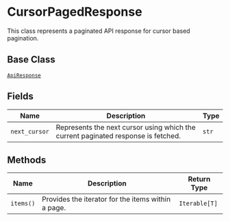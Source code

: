 
# CursorPagedResponse

This class represents a paginated API response for cursor based pagination.

## Base Class

[`ApiResponse`](../doc/api-response.md)

## Fields

| Name | Description | Type |
|  --- | --- | --- |
| `next_cursor` | Represents the next cursor using which the current paginated response is fetched. | `str` |

## Methods

| Name | Description | Return Type |
|  --- | --- | --- |
| `items()` | Provides the iterator for the items within a page. | `Iterable[T]` |


